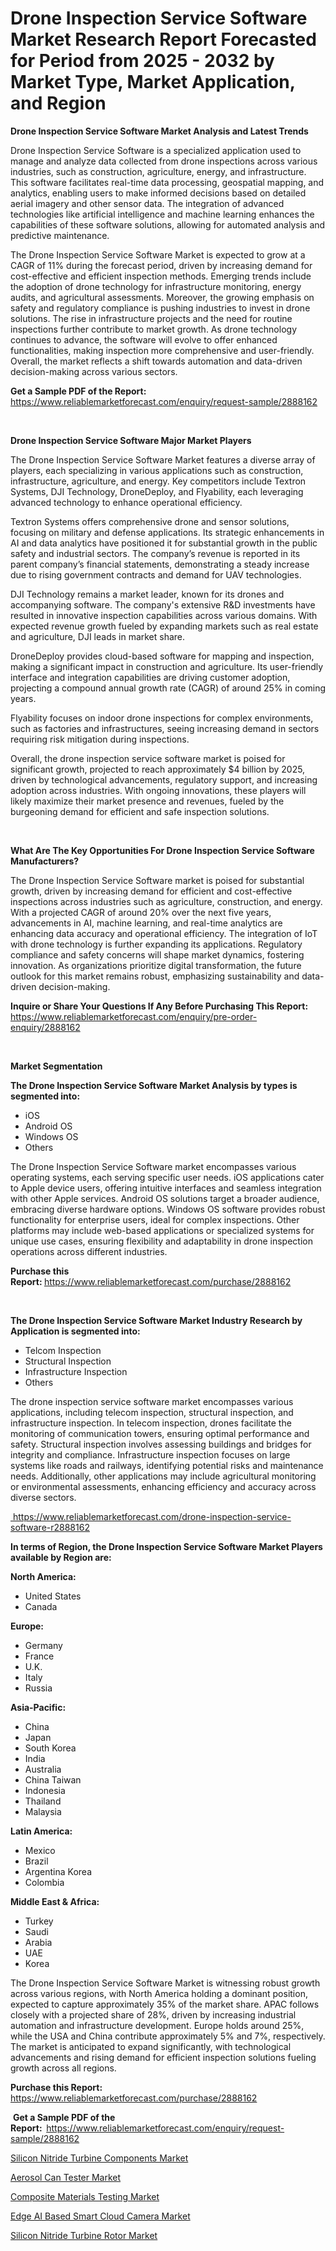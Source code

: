 <p><h1>Drone Inspection Service Software Market Research Report Forecasted for Period from 2025 -  2032 by Market Type, Market Application, and Region</h1></p><p><strong>Drone Inspection Service Software Market Analysis and Latest Trends</strong></p>
<p><p>Drone Inspection Service Software is a specialized application used to manage and analyze data collected from drone inspections across various industries, such as construction, agriculture, energy, and infrastructure. This software facilitates real-time data processing, geospatial mapping, and analytics, enabling users to make informed decisions based on detailed aerial imagery and other sensor data. The integration of advanced technologies like artificial intelligence and machine learning enhances the capabilities of these software solutions, allowing for automated analysis and predictive maintenance.</p><p>The Drone Inspection Service Software Market is expected to grow at a CAGR of 11% during the forecast period, driven by increasing demand for cost-effective and efficient inspection methods. Emerging trends include the adoption of drone technology for infrastructure monitoring, energy audits, and agricultural assessments. Moreover, the growing emphasis on safety and regulatory compliance is pushing industries to invest in drone solutions. The rise in infrastructure projects and the need for routine inspections further contribute to market growth. As drone technology continues to advance, the software will evolve to offer enhanced functionalities, making inspection more comprehensive and user-friendly. Overall, the market reflects a shift towards automation and data-driven decision-making across various sectors.</p></p>
<p><strong>Get a Sample PDF of the Report:&nbsp;</strong> <a href="https://www.reliablemarketforecast.com/enquiry/request-sample/2888162?utm_campaign=1108&utm_medium=2&utm_source=Github&utm_content=ia&utm_term=14032025&utm_id=drone-inspection-service-software">https://www.reliablemarketforecast.com/enquiry/request-sample/2888162</a></p>
<p>&nbsp;</p>
<p><strong>Drone Inspection Service Software Major Market Players</strong></p>
<p><p>The Drone Inspection Service Software Market features a diverse array of players, each specializing in various applications such as construction, infrastructure, agriculture, and energy. Key competitors include Textron Systems, DJI Technology, DroneDeploy, and Flyability, each leveraging advanced technology to enhance operational efficiency.</p><p>Textron Systems offers comprehensive drone and sensor solutions, focusing on military and defense applications. Its strategic enhancements in AI and data analytics have positioned it for substantial growth in the public safety and industrial sectors. The company’s revenue is reported in its parent company’s financial statements, demonstrating a steady increase due to rising government contracts and demand for UAV technologies.</p><p>DJI Technology remains a market leader, known for its drones and accompanying software. The company's extensive R&D investments have resulted in innovative inspection capabilities across various domains. With expected revenue growth fueled by expanding markets such as real estate and agriculture, DJI leads in market share.</p><p>DroneDeploy provides cloud-based software for mapping and inspection, making a significant impact in construction and agriculture. Its user-friendly interface and integration capabilities are driving customer adoption, projecting a compound annual growth rate (CAGR) of around 25% in coming years.</p><p>Flyability focuses on indoor drone inspections for complex environments, such as factories and infrastructures, seeing increasing demand in sectors requiring risk mitigation during inspections.</p><p>Overall, the drone inspection service software market is poised for significant growth, projected to reach approximately $4 billion by 2025, driven by technological advancements, regulatory support, and increasing adoption across industries. With ongoing innovations, these players will likely maximize their market presence and revenues, fueled by the burgeoning demand for efficient and safe inspection solutions.</p></p>
<p>&nbsp;</p>
<p><strong>What Are The Key Opportunities For Drone Inspection Service Software Manufacturers?</strong></p>
<p><p>The Drone Inspection Service Software market is poised for substantial growth, driven by increasing demand for efficient and cost-effective inspections across industries such as agriculture, construction, and energy. With a projected CAGR of around 20% over the next five years, advancements in AI, machine learning, and real-time analytics are enhancing data accuracy and operational efficiency. The integration of IoT with drone technology is further expanding its applications. Regulatory compliance and safety concerns will shape market dynamics, fostering innovation. As organizations prioritize digital transformation, the future outlook for this market remains robust, emphasizing sustainability and data-driven decision-making.</p></p>
<p><strong>Inquire or Share Your Questions If Any Before Purchasing This Report:</strong> <a href="https://www.reliablemarketforecast.com/enquiry/pre-order-enquiry/2888162?utm_campaign=1108&utm_medium=2&utm_source=Github&utm_content=ia&utm_term=14032025&utm_id=drone-inspection-service-software">https://www.reliablemarketforecast.com/enquiry/pre-order-enquiry/2888162</a></p>
<p>&nbsp;</p>
<p><strong>Market Segmentation</strong></p>
<p><strong>The Drone Inspection Service Software Market Analysis by types is segmented into:</strong></p>
<p><ul><li>iOS</li><li>Android OS</li><li>Windows OS</li><li>Others</li></ul></p>
<p><p>The Drone Inspection Service Software market encompasses various operating systems, each serving specific user needs. iOS applications cater to Apple device users, offering intuitive interfaces and seamless integration with other Apple services. Android OS solutions target a broader audience, embracing diverse hardware options. Windows OS software provides robust functionality for enterprise users, ideal for complex inspections. Other platforms may include web-based applications or specialized systems for unique use cases, ensuring flexibility and adaptability in drone inspection operations across different industries.</p></p>
<p><strong>Purchase this Report:&nbsp;</strong><a href="https://www.reliablemarketforecast.com/purchase/2888162?utm_campaign=1108&utm_medium=2&utm_source=Github&utm_content=ia&utm_term=14032025&utm_id=drone-inspection-service-software">https://www.reliablemarketforecast.com/purchase/2888162</a></p>
<p>&nbsp;</p>
<p><strong>The Drone Inspection Service Software Market Industry Research by Application is segmented into:</strong></p>
<p><ul><li>Telcom Inspection</li><li>Structural Inspection</li><li>Infrastructure Inspection</li><li>Others</li></ul></p>
<p><p>The drone inspection service software market encompasses various applications, including telecom inspection, structural inspection, and infrastructure inspection. In telecom inspection, drones facilitate the monitoring of communication towers, ensuring optimal performance and safety. Structural inspection involves assessing buildings and bridges for integrity and compliance. Infrastructure inspection focuses on large systems like roads and railways, identifying potential risks and maintenance needs. Additionally, other applications may include agricultural monitoring or environmental assessments, enhancing efficiency and accuracy across diverse sectors.</p></p>
<p><a href="https://www.reliablemarketforecast.com/drone-inspection-service-software-r2888162?utm_campaign=1108&utm_medium=2&utm_source=Github&utm_content=ia&utm_term=14032025&utm_id=drone-inspection-service-software">&nbsp;https://www.reliablemarketforecast.com/drone-inspection-service-software-r2888162</a></p>
<p><strong>In terms of Region, the Drone Inspection Service Software Market Players available by Region are:</strong></p>
<p>
    <p> <strong> North America: </strong>
        <ul>
            <li>United States</li>
            <li>Canada</li>
        </ul>
        </p> 
    <p> <strong> Europe: </strong>
        <ul>
            <li>Germany</li>
            <li>France</li>
            <li>U.K.</li>
            <li>Italy</li>
            <li>Russia</li>
        </ul>
        </p> 
    <p> <strong> Asia-Pacific: </strong>
        <ul>
            <li>China</li>
            <li>Japan</li>
            <li>South Korea</li>
            <li>India</li>
            <li>Australia</li>
            <li>China Taiwan</li>
            <li>Indonesia</li>
            <li>Thailand</li>
            <li>Malaysia</li>
        </ul>
        </p> 
    <p> <strong> Latin America: </strong>
        <ul>
            <li>Mexico</li>
            <li>Brazil</li>
            <li>Argentina Korea</li>
            <li>Colombia</li>
        </ul>
        </p> 
    <p> <strong> Middle East & Africa: </strong>
        <ul>
            <li>Turkey</li>
            <li>Saudi</li>
            <li>Arabia</li>
            <li>UAE</li>
            <li>Korea</li>
        </ul>
    </p>
    </p>
<p><p>The Drone Inspection Service Software Market is witnessing robust growth across various regions, with North America holding a dominant position, expected to capture approximately 35% of the market share. APAC follows closely with a projected share of 28%, driven by increasing industrial automation and infrastructure development. Europe holds around 25%, while the USA and China contribute approximately 5% and 7%, respectively. The market is anticipated to expand significantly, with technological advancements and rising demand for efficient inspection solutions fueling growth across all regions.</p></p>
<p><strong>Purchase this Report: </strong><a href="https://www.reliablemarketforecast.com/purchase/2888162?utm_campaign=1108&utm_medium=2&utm_source=Github&utm_content=ia&utm_term=14032025&utm_id=drone-inspection-service-software">https://www.reliablemarketforecast.com/purchase/2888162</a></p>
<p>&nbsp;<strong>Get a Sample PDF of the Report:&nbsp;&nbsp;</strong><a href="https://www.reliablemarketforecast.com/enquiry/request-sample/2888162?utm_campaign=1108&utm_medium=2&utm_source=Github&utm_content=ia&utm_term=14032025&utm_id=drone-inspection-service-software">https://www.reliablemarketforecast.com/enquiry/request-sample/2888162</a></p>
<p><strong></strong></p>
<p><p><a href="https://github.com/firdwsermald/Market-Research-Report-List-1/blob/main/silicon-nitride-turbine-components-market.md?utm_campaign=1108&utm_medium=2&utm_source=Github&utm_content=ia&utm_term=14032025&utm_id=drone-inspection-service-software">Silicon Nitride Turbine Components Market</a></p><p><a href="https://github.com/nedzazollo74/Market-Research-Report-List-1/blob/main/aerosol-can-tester-market.md?utm_campaign=1108&utm_medium=2&utm_source=Github&utm_content=ia&utm_term=14032025&utm_id=drone-inspection-service-software">Aerosol Can Tester Market</a></p><p><a href="https://github.com/winjelequegt/Market-Research-Report-List-1/blob/main/composite-materials-testing-market.md?utm_campaign=1108&utm_medium=2&utm_source=Github&utm_content=ia&utm_term=14032025&utm_id=drone-inspection-service-software">Composite Materials Testing Market</a></p><p><a href="https://github.com/fontshatintj/Market-Research-Report-List-1/blob/main/edge-ai-based-smart-cloud-camera-market.md?utm_campaign=1108&utm_medium=2&utm_source=Github&utm_content=ia&utm_term=14032025&utm_id=drone-inspection-service-software">Edge AI Based Smart Cloud Camera Market</a></p><p><a href="https://github.com/bredevasil2q/Market-Research-Report-List-1/blob/main/silicon-nitride-turbine-rotor-market.md?utm_campaign=1108&utm_medium=2&utm_source=Github&utm_content=ia&utm_term=14032025&utm_id=drone-inspection-service-software">Silicon Nitride Turbine Rotor Market</a></p></p>